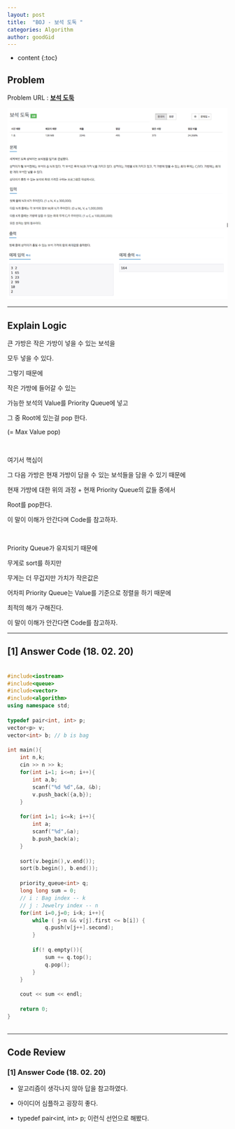 ```yaml
---
layout: post
title:  "BOJ - 보석 도둑 "
categories: Algorithm
author: goodGid
---
```

* content
{:toc}


## Problem 
Problem URL : **[보석 도둑](https://www.acmicpc.net/problem/1202)**


![](/assets/img/algorithm/1202_1.png)
![](/assets/img/algorithm/1202_2.png)



---

## Explain Logic


큰 가방은 작은 가방이 넣을 수 있는 보석을

모두 넣을 수 있다. 

그렇기 때문에 

작은 가방에 들어갈 수 있는 

가능한 보석의 Value를 Priority Queue에 넣고

그 중 Root에 있는걸 pop 한다. 

(= Max Value pop)

<br>

여기서 핵심이 

그 다음 가방은 현재 가방이 담을 수 있는 보석들을 담을 수 있기 때문에

현재 가방에 대한 위의 과정 + 현재 Priority Queue의 값들 중에서 

Root를 pop한다. 

이 말이 이해가 안간다며 Code를 참고하자.

<br>

Priority Queue가 유지되기 때문에

무게로 sort를 하지만

무게는 더 무겁지만 가치가 작은값은 

어차피 Priority Queue는 Value를 기준으로 정렬을 하기 때문에

최적의 해가 구해진다.

이 말이 이해가 안간다면 Code를 참고하자.


---


## [1] Answer Code (18. 02. 20)
``` cpp

#include<iostream>
#include<queue>
#include<vector>
#include<algorithm>
using namespace std;

typedef pair<int, int> p;
vector<p> v;
vector<int> b; // b is bag

int main(){
    int n,k;
    cin >> n >> k;
    for(int i=1; i<=n; i++){
        int a,b;
        scanf("%d %d",&a, &b);
        v.push_back({a,b});
    }
    
    for(int i=1; i<=k; i++){
        int a;
        scanf("%d",&a);
        b.push_back(a);
    }
    
    sort(v.begin(),v.end());
    sort(b.begin(), b.end());
    
    priority_queue<int> q;
    long long sum = 0;
    // i : Bag index -- k
    // j : Jewelry index -- n
    for(int i=0,j=0; i<k; i++){
        while ( j<n && v[j].first <= b[i]) {
            q.push(v[j++].second);
        }
        
        if(! q.empty()){
            sum += q.top();
            q.pop();
        }
    }
    
    cout << sum << endl;
    
    return 0;
}



```



---

## Code Review

### [1] Answer Code (18. 02. 20)

* 알고리즘이 생각나지 않아 답을 참고하였다.

* 아이디어 심플하고 굉장히 좋다.

* typedef pair<int, int> p; 이런식 선언으로 해봤다.



